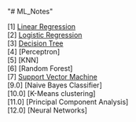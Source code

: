 "# ML_Notes" 


[1] [Linear Regression](https://github.com/nsojib/ML_Notes/tree/main/regression) <br>
[2] [Logistic Regression](https://github.com/nsojib/ML_Notes/tree/main/logistic_regression) <br/> 
[3] [Decision Tree](https://github.com/nsojib/ML_Notes/tree/main/decision_tree)<br>
[4] [Perceptron]<br>
[5] [KNN] <br>
[6] [Random Forest]<br>
[7] [Support Vector Machine](https://github.com/nsojib/ML_Notes/tree/main/svm) <br>
[9.0] [Naive Bayes Classifier] <br>
[10.0] [K-Means clustering] <br>
[11.0] [Principal Component Analysis]<br>
[12.0] [Neural Networks] 

